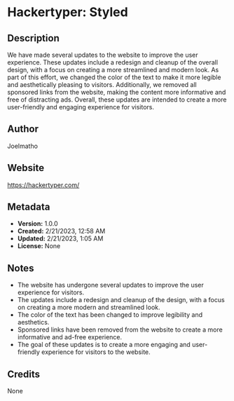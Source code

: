 # Hackertyper: Styled

## Description
We have made several updates to the website to improve the user experience. These updates include a redesign and cleanup of the overall design, with a focus on creating a more streamlined and modern look. As part of this effort, we changed the color of the text to make it more legible and aesthetically pleasing to visitors. Additionally, we removed all sponsored links from the website, making the content more informative and free of distracting ads. Overall, these updates are intended to create a more user-friendly and engaging experience for visitors.

## Author
Joelmatho

## Website
https://hackertyper.com/

## Metadata
- **Version:** 1.0.0
- **Created:** 2/21/2023, 12:58 AM
- **Updated:** 2/21/2023, 1:05 AM
- **License:** None

## Notes
- The website has undergone several updates to improve the user experience for visitors.
- The updates include a redesign and cleanup of the design, with a focus on creating a more modern and streamlined look.
- The color of the text has been changed to improve legibility and aesthetics.
- Sponsored links have been removed from the website to create a more informative and ad-free experience.
- The goal of these updates is to create a more engaging and user-friendly experience for visitors to the website.

## Credits
None